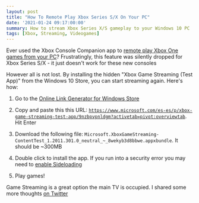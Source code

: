 ```yaml
---
layout: post
title: "How To Remote Play Xbox Series S/X On Your PC"
date: '2021-01-24 09:17:00:00'
summary: How to stream Xbox Series X/S gameplay to your Windows 10 PC ...
tags: [Xbox, Streaming, Videogames]
---
```


Ever used the Xbox Console Companion app to <a href="https://support.xbox.com/en-US/help/games-apps/apps-help/how-to-use-game-streaming-in-xbox-console-companion-app" target="_blank">remote play Xbox One games from your PC</a>? Frustratingly, this feature was silently dropped for Xbox Series S/X - it just doesn't work for these new consoles

However all is not lost. By installing the hidden "Xbox Game Streaming (Test App)" from the Windows 10 Store, you can start streaming again. Here's how:

1. Go to the <a href="https://store.rg-adguard.net/" target="_blank">Online Link Generator for Windows Store</a>

2. Copy and paste this this URL: <code>https://www.microsoft.com/es-es/p/xbox-game-streaming-test-app/9nzbpvpnldgm?activetab=pivot:overviewtab</code>. Hit Enter

3. Download the following file: <code>Microsoft.XboxGameStreaming-ContentTest_1.2011.301.0_neutral_~_8wekyb3d8bbwe.appxbundle</code>. It should be ~300MB

4. Double click to install the app. If you run into a security error you may need to <a href="https://www.windowscentral.com/how-enable-windows-10-sideload-apps-outside-store" target="_blank">enable Sideloading</a>

5. Play games!

Game Streaming is a great option the main TV is occupied. I shared some more thoughts <a href="https://twitter.com/jamesfmackenzie/status/1353344939472654336?s=21" target="_blank">on Twitter</a>

